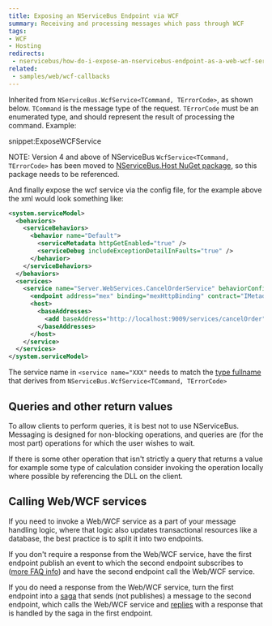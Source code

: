 ```yaml
---
title: Exposing an NServiceBus Endpoint via WCF
summary: Receiving and processing messages which pass through WCF
tags:
- WCF
- Hosting
redirects:
 - nservicebus/how-do-i-expose-an-nservicebus-endpoint-as-a-web-wcf-service
related:
 - samples/web/wcf-callbacks
---
```


Inherited from `NServiceBus.WcfService<TCommand, TErrorCode>`, as shown below. `TCommand` is the message type of the request. `TErrorCode` must be an enumerated type, and should represent the result of processing the command. Example:

snippet:ExposeWCFService

NOTE: Version 4 and above of NServiceBus `WcfService<TCommand, TErrorCode>` has been moved to [NServiceBus.Host NuGet package](https://www.nuget.org/packages/NServiceBus.Host), so this package needs to be referenced.

And finally expose the wcf service via the config file, for the example above the xml would look something like:

```xml
<system.serviceModel>
  <behaviors>
    <serviceBehaviors>
      <behavior name="Default">
        <serviceMetadata httpGetEnabled="true" />
        <serviceDebug includeExceptionDetailInFaults="true" />
      </behavior>
    </serviceBehaviors>
  </behaviors>
  <services>
    <service name="Server.WebServices.CancelOrderService" behaviorConfiguration="Default">
      <endpoint address="mex" binding="mexHttpBinding" contract="IMetadataExchange" />
      <host>
        <baseAddresses>
          <add baseAddress="http://localhost:9009/services/cancelOrder" />
        </baseAddresses>
      </host>
    </service>
  </services>
</system.serviceModel>
```

The service name in `<service name="XXX"` needs to match the [type fullname](https://msdn.microsoft.com/en-us/library/system.type.fullname.aspx) that derives from `NServiceBus.WcfService<TCommand, TErrorCode>`


## Queries and other return values

To allow clients to perform queries, it is best not to use NServiceBus. Messaging is designed for non-blocking operations, and queries are (for the most part) operations for which the user wishes to wait.

If there is some other operation that isn't strictly a query that returns a value for example some type of calculation consider invoking the operation locally where possible by referencing the DLL on the client.


## Calling Web/WCF services

If you need to invoke a Web/WCF service as a part of your message handling logic, where that logic also updates transactional resources like a database, the best practice is to split it into two endpoints.

If you don't require a response from the Web/WCF service, have the first endpoint publish an event to which the second endpoint subscribes to
([more FAQ info](/nservicebus/messaging/publish-subscribe/)) and have the second endpoint call the Web/WCF service.

If you do need a response from the Web/WCF service, turn the first endpoint into a [saga](/nservicebus/sagas/) that sends (not publishes) a message to the second endpoint, which calls the Web/WCF service and [replies](/nservicebus/messaging/reply-to-a-message.md) with a response that is handled by the saga in the first endpoint.
